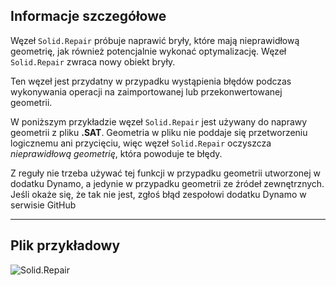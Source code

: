 ## Informacje szczegółowe
Węzeł `Solid.Repair` próbuje naprawić bryły, które mają nieprawidłową geometrię, jak również potencjalnie wykonać optymalizację. Węzeł `Solid.Repair` zwraca nowy obiekt bryły.

Ten węzeł jest przydatny w przypadku wystąpienia błędów podczas wykonywania operacji na zaimportowanej lub przekonwertowanej geometrii.

W poniższym przykładzie węzeł `Solid.Repair` jest używany do naprawy geometrii z pliku **.SAT**. Geometria w pliku nie poddaje się przetworzeniu logicznemu ani przycięciu, więc węzeł `Solid.Repair` oczyszcza *nieprawidłową geometrię*, która powoduje te błędy.

Z reguły nie trzeba używać tej funkcji w przypadku geometrii utworzonej w dodatku Dynamo, a jedynie w przypadku geometrii ze źródeł zewnętrznych. Jeśli okaże się, że tak nie jest, zgłoś błąd zespołowi dodatku Dynamo w serwisie GitHub
___
## Plik przykładowy

![Solid.Repair](./Autodesk.DesignScript.Geometry.Solid.Repair_img.jpg)
